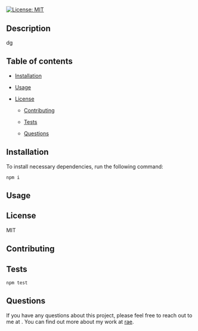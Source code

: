 # 

  [![License: MIT](https://img.shields.io/badge/License-MIT-yellow.svg)](https://opensource.org/licenses/MIT)

  ## Description
  dg

  ## Table of contents
  
  * [Installation](#installation)

  * [Usage](#usage)

  * [License](#license)

      * [Contributing](#contributing)

      * [Tests](#tests)

      * [Questions](#questions)

  ## Installation

  To install necessary dependencies, run the following command: 

  ~~~ 
  npm i
  ~~~

  ## Usage 
  

  ## License
  MIT

  ## Contributing
  

  ## Tests
  ~~~ 
  npm test
  ~~~

  ## Questions

 If you have any questions about this project, please feel free to reach out to me at [](mailto:). 
 You can find out more about my work at [rae](https://github.com/rae).


